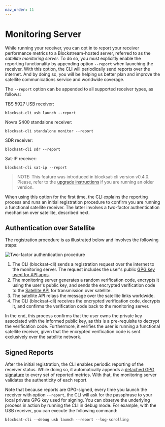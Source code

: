 ```yaml
---
nav_order: 11
---
```


# Monitoring Server

While running your receiver, you can opt in to report your receiver performance
metrics to a Blockstream-hosted server, referred to as the *satellite
monitoring server*. To do so, you must explicitly enable the reporting
functionality by appending option `--report` when launching the receiver. With
this option, the CLI will periodically send reports over the internet. And by
doing so, you will be helping us better plan and improve the satellite
communications service and worldwide coverage.

The `--report` option can be appended to all supported receiver types, as
follows:

TBS 5927 USB receiver:

```
blocksat-cli usb launch --report
```

Novra S400 standalone receiver:

```
blocksat-cli standalone monitor --report
```

SDR receiver:

```
blocksat-cli sdr --report
```

Sat-IP receiver:

```
blocksat-cli sat-ip --report
```

> NOTE: This feature was introduced in blocksat-cli version v0.4.0. Please,
> refer to the
> [upgrade instructions](quick-reference.md#cli-installation-and-upgrade)
> if you are running an older version.

When using this option for the first time, the CLI explains the reporting
process and runs an initial registration procedure to confirm you are running a
functional satellite receiver. The latter involves a two-factor authentication
mechanism over satellite, described next.

## Authentication over Satellite

The registration procedure is as illustrated below and involves the following
steps:

![Two-factor authentication procedure](img/monitoring-api-authentication.png)

1. The CLI (blocksat-cli) sends a registration request over the internet to the
   monitoring server. The request includes the user's public [GPG key used for
   API apps](api.md#encryption-keys).
2. The monitoring server generates a random verification code, encrypts it using
   the user's public key, and sends the encrypted verification code to the
   [Satellite API](api.md) for transmission over satellite.
3. The satellite API relays the message over the satellite links worldwide.
4. The CLI (blocksat-cli) receives the encrypted verification code, decrypts it,
   and confirms the verification code back to the monitoring server.

In the end, this process confirms that the user owns the private key associated
with the informed public key, as this is a pre-requisite to decrypt the
verification code. Furthermore, it verifies the user is running a functional
satellite receiver, given that the encrypted verification code is sent
exclusively over the satellite network.

## Signed Reports

After the initial registration, the CLI enables periodic reporting of the
receiver status. While doing so, it automatically appends a [detached GPG
signature](https://www.gnupg.org/gph/en/manual/x135.html) to every set of
reported metrics. With that, the monitoring server validates the authenticity
of each report.

Note that because reports are GPG-signed, every time you launch the receiver
with option `--report`, the CLI will ask for the passphrase to your local
private GPG key used for signing. You can observe the underlying process in
action by running the CLI in debug mode. For example, with the USB receiver,
you can execute the following command:

```
blocksat-cli --debug usb launch --report --log-scrolling
```